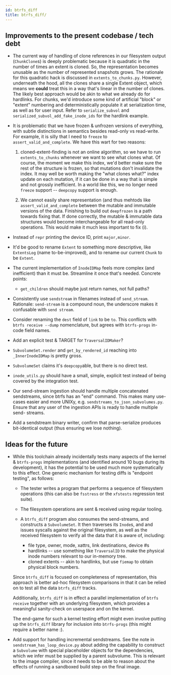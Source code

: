 ```yaml
---
id: btrfs_diff
title: btrfs_diff/
---
```


## Improvements to the present codebase / tech debt

- The current way of handling of clone references in our filesystem output (`ChunkClone`s) is deeply problematic because it is quadratic in the number of times an extent is cloned. So, the representation becomes unusable as the number of represented snapshots grows. The rationale for this quadratic hack is discussed in `extents_to_chunks.py`. However, underneath the hood, all the clones share a single Extent object, which means we **could** treat this in a way that's linear in the number of clones. The likely best approach would be akin to what we already do for hardlinks. For chunks, we'd introduce some kind of artificial "block" or "extent" numbering and deterministically populate it at serialization time, as well as for user input. Refer to `serialize_subvol` and `serialized_subvol_add_fake_inode_ids` for the hardlink example.

- It is problematic that we have frozen & unfrozen versions of everything, with subtle distinctions in semantics besides read-only vs read-write. For example, it is silly that I need to `freeze` to `assert_valid_and_complete`. We have this wart for two reasons:

  1.  cloned-extent-finding is not an online algorithm, so we have to run `extents_to_chunks` whenever we want to see what clones what. Of course, the moment we make this index, we'd better make sure the rest of the structure is frozen, so that mutations don't invalidate the index. It may well be worth making the "what clones what?" index update on each mutation, if it can be done in a way that is simple and not grossly inefficient. In a world like this, we no longer need `freeze` support -- `deepcopy` support is enough.

  1.  We cannot easily share representation (and thus mehtods like `assert_valid_and_complete` between the mutable and immutable versions of the data. Finishing to build out `deepfrozen` is a path towards fixing that. If done correctly, the mutable & immutable data structures would become interchangeable for all read-only operations. This would make it much less important to fix (i).

- Instead of `repr` printing the device ID, print `major,minor`.

- It'd be good to rename `Extent` to something more descriptive, like `ExtentsLog` (name to-be-improved), and to rename our current `Chunk` to be `Extent`.

- The current implementation of `InodeIDMap` feels more complex (and inefficient) than it must be. Streamline it once that's needed. Concrete points:

  - `get_children` should maybe just return names, not full paths?

- Consistently use `sendstream` in filenames instead of `send_stream`. Rationale: `send-stream` is a compound noun, the underscore makes it confusable with `send stream`.

- Consider renaming the `dest` field of `link` to be `to`. This conflicts with `btrfs receive --dump` nomenclature, but agrees with `btrfs-progs` in-code field names.

- Add an explicit test & TARGET for `TraversalIDMaker`?

- `SubvolumeSet.render` and `get_by_rendered_id` reaching into `_InnerInodeIDMap` is pretty gross.

- `SubvolumeSet` claims it's `deepcopy`able, but there is no direct test.

- `inode_utils.py` should have a small, simple, explicit test instead of being covered by the integration test.

- Our send-stream ingestion should handle multiple concatenated sendstreams, since btrfs has an "end" command. This makes many use-cases easier and more UNIXy, e.g. `sendstreams_to_json_subvolumes.py`. Ensure that any user of the ingestion APIs is ready to handle multiple send- streams.

- Add a sendstream binary writer, confirm that parse-serialize produces bit-identical output (thus ensuring we lose nothing).

## Ideas for the future

- While this toolchain already incidentally tests many aspects of the kernel & `btrfs-progs` implementations (and identified around 10 bugs during its development), it has the potential to be used much more systematically to this effect. One generic mechanism for testing diffs is "endpoint testing", as follows:

  - The tester writes a program that performs a sequence of filesystem operations (this can also be `fsstress` or the `xfstests` regression test suite).

  - The filesystem operations are sent & received using regular tooling.

  - A `btrfs_diff` program also consumes the send-streams, and constructs a `SubvolumeSet`. It then traverses its `Inode`s, and and issues syscalls against the original filesystem, as well as the received filesystem to verify all the data that it is aware of, including:
    - file type, owner, mode, xattrs, link destinations, device #s
    - hardlinks -- use something like `TraversalID` to make the physical inode numbers relevant to our in-memory tree.
    - cloned extents -- akin to hardlinks, but use `fiemap` to obtain physical block numbers.

  Since `btrfs_diff` is focused on completeness of representation, this approach is better ad-hoc filesystem comparisons in that it can be relied on to test all the data `btrfs_diff` tracks.

  Additionally, `btrfs_diff` is in effect a parallel implementation of `btrfs receive` together with an underlying filesystem, which provides a meaningful sanity-check on userspace and on the kernel.

  The end-game for such a kernel testing effort might even involve putting up the `btrfs_diff` library for inclusion into `btrfs-progs` (this might require a better name :).

- Add support for handling incremental sendstreams. See the note in `sendstream_has_loop_device.py` about adding the capability to construct a `Subvolume` with special placeholder objects for the dependencies, which we infer must be supplied by a parent subvolume. This is relevant to the image compiler, since it needs to be able to reason about the effects of running a sandboxed build step on the final image.
